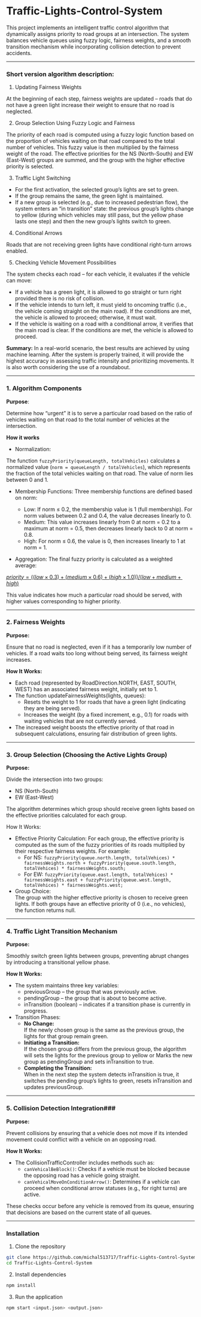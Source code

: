 
# Traffic-Lights-Control-System

This project implements an intelligent traffic control algorithm that dynamically assigns priority to road groups at an intersection. The system balances vehicle queues using fuzzy logic, fairness weights, and a smooth transition mechanism while incorporating collision detection to prevent accidents.

---

### Short version algorithm description:

1. Updating Fairness Weights

At the beginning of each step, fairness weights are updated – roads that do not have a green light increase their weight to ensure that no road is neglected.

2. Group Selection Using Fuzzy Logic and Fairness  

The priority of each road is computed using a fuzzy logic function based on the proportion of vehicles waiting on that road compared to the total number of vehicles. This fuzzy value is then multiplied by the fairness weight of the road. The effective priorities for the NS (North-South) and EW (East-West) groups are summed, and the group with the higher effective priority is selected.

3. Traffic Light Switching


- For the first activation, the selected group’s lights are set to green.
- If the group remains the same, the green light is maintained.
- If a new group is selected (e.g., due to increased pedestrian flow), the system enters an “in transition” state: the previous group’s lights change to yellow (during which vehicles may still pass, but the yellow phase lasts one step) and then the new group’s lights switch to green.

4. Conditional Arrows


Roads that are not receiving green lights have conditional right-turn arrows enabled.

5. Checking Vehicle Movement Possibilities  

The system checks each road – for each vehicle, it evaluates if the vehicle can move:

- If a vehicle has a green light, it is allowed to go straight or turn right provided there is no risk of collision.
- If the vehicle intends to turn left, it must yield to oncoming traffic (i.e., the vehicle coming straight on the main road). If the conditions are met, the vehicle is allowed to proceed; otherwise, it must wait.
- If the vehicle is waiting on a road with a conditional arrow, it verifies that the main road is clear. If the conditions are met, the vehicle is allowed to proceed.

**Summary:**
In a real-world scenario, the best results are achieved by using machine learning. After the system is properly trained, it will provide the highest accuracy in assessing traffic intensity and prioritizing movements. It is also worth considering the use of a roundabout.

---
### 1. Algorithm Components

**Purpose**: 

Determine how “urgent” it is to serve a particular road based on the ratio of vehicles waiting on that road to the total number of vehicles at the intersection.

**How it works**

- Normalization: 

The function `fuzzyPriority(queueLength, totalVehicles)` calculates a normalized value (`norm = queueLength / totalVehicles`), which represents the fraction of the total vehicles waiting on that road. The value of norm lies between 0 and 1.

- Membership Functions:
Three membership functions are defined based on norm:
    - Low:
If norm ≤ 0.2, the membership value is 1 (full membership). For norm values between 0.2 and 0.4, the value decreases linearly to 0.
    - Medium:
This value increases linearly from 0 at norm = 0.2 to a maximum at norm = 0.5, then     decreases linearly back to 0 at norm = 0.8.
    - High:
For norm ≤ 0.6, the value is 0, then increases linearly to 1 at norm = 1.

- Aggregation: The final fuzzy priority is calculated as a weighted average:


[$priority=((low×0.3)+(medium×0.6)+(high×1.0))/(low+medium+high)$](https://latex.codecogs.com/svg.image?&space;priority=\frac{(low*0.3)&plus;(medium*0.6)&plus;(high*1.0)}{low&plus;medium&plus;high})
​

This value indicates how much a particular road should be served, with higher values corresponding to higher priority.

---

### 2. Fairness Weights

 **Purpose:**

Ensure that no road is neglected, even if it has a temporarily low number of vehicles. If a road waits too long without being served, its fairness weight increases.

**How It Works:**

 - Each road (represented by RoadDirection.NORTH, EAST, SOUTH, WEST) has an associated fairness weight, initially set to 1.
 - The function updateFairnessWeights(lights, queues):
    - Resets the weight to 1 for roads that have a green light (indicating they are being served).
    - Increases the weight (by a fixed increment, e.g., 0.1) for roads with waiting vehicles that are not currently served.
 - The increased weight boosts the effective priority of that road in subsequent calculations, ensuring fair distribution of green lights.

---

### 3. Group Selection (Choosing the Active Lights Group) ###

**Purpose:**  

Divide the intersection into two groups:

 - NS (North-South)
 - EW (East-West)

The algorithm determines which group should receive green lights based on the effective priorities calculated for each group.

How It Works:

 - Effective Priority Calculation:
For each group, the effective priority is computed as the sum of the fuzzy priorities of its roads multiplied by their respective fairness weights. For example:
    - For NS: `fuzzyPriority(queue.north.length, totalVehices) * fairnessWeights.north +
            fuzzyPriority(queue.south.length, totalVehices) * fairnessWeights.south;`
    - For EW: `fuzzyPriority(queue.east.length, totalVehices) * fairnessWeights.east +
            fuzzyPriority(queue.west.length, totalVehices) * fairnessWeights.west;`
 - Group Choice:  
The group with the higher effective priority is chosen to receive green lights. If both groups have an effective priority of 0 (i.e., no vehicles), the function returns null.

---

### 4. Traffic Light Transition Mechanism ###
**Purpose:**  

Smoothly switch green lights between groups, preventing abrupt changes by introducing a transitional yellow phase.

**How It Works:**

- The system maintains three key variables:
    - previousGroup – the group that was previously active.
    - pendingGroup – the group that is about to become active.
    - inTransition (boolean) – indicates if a transition phase is currently in progress.
- Transition Phases:
    - **No Change:**  
If the newly chosen group is the same as the previous group, the lights for that group remain green.
    - **Initiating a Transition:**  
If the chosen group differs from the previous group, the algorithm will sets the lights for the previous group to yellow or Marks the new group as pendingGroup and sets inTransition to true.
    - **Completing the Transition:**  
When in the next step the system detects inTransition is true, it switches the pending group’s lights to green, resets inTransition and updates previousGroup.

---

### 5. Collision Detection Integration###
**Purpose:**  

Prevent collisions by ensuring that a vehicle does not move if its intended movement could conflict with a vehicle on an opposing road.

**How It Works:**

- The CollisionTrafficController includes methods such as:
    - `canVehicalBeBlock()`: Checks if a vehicle must be blocked because the opposing road has a vehicle going straight.
    - `canVehicalMoveOnConditionArrow()`: Determines if a vehicle can proceed when conditional arrow statuses (e.g., for right turns) are active.

These checks occur before any vehicle is removed from its queue, ensuring that decisions are based on the current state of all queues.

---

###  **Installation**
1. Clone the repository
```sh
git clone https://github.com/michal513717/Traffic-Lights-Control-System.git
cd Traffic-Lights-Control-System
```

2. Install dependencies
```sh
npm install
```

3. Run the application
```sh
npm start <input.json> <output.json>
```


